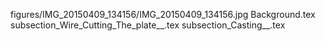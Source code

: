 figures/IMG_20150409_134156/IMG_20150409_134156.jpg
Background.tex
subsection_Wire_Cutting_The_plate__.tex
subsection_Casting__.tex
